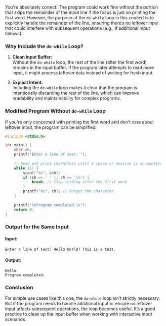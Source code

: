 You're absolutely correct! The program could work fine without the portion that skips the remainder of the input line if the focus is just on printing the first word. However, the purpose of the `do-while` loop in this context is to explicitly handle the remainder of the line, ensuring there’s no leftover input that could interfere with subsequent operations (e.g., if additional input follows).

### **Why Include the `do-while` Loop?**
1. **Clean Input Buffer:**  
   Without the `do-while` loop, the rest of the line (after the first word) remains in the input buffer. If the program later attempts to read more input, it might process leftover data instead of waiting for fresh input.
   
2. **Explicit Intent:**  
   Including the `do-while` loop makes it clear that the program is intentionally discarding the rest of the line, which can improve readability and maintainability for complex programs.

### **Modified Program Without `do-while` Loop**
If you're only concerned with printing the first word and don't care about leftover input, the program can be simplified:

```c
#include <stdio.h>

int main() {
    char ch;
    printf("Enter a line of text: ");
    
    // Read and print characters until a space or newline is encountered
    while (1) {
        scanf("%c", &ch);
        if (ch == ' ' || ch == '\n') {
            break; // Stop reading after the first word
        }
        printf("%c", ch); // Output the character
    }
    
    printf("\nProgram completed.\n");
    return 0;
}
```

### **Output for the Same Input**
#### Input:
```
Enter a line of text: Hello World! This is a test.
```

#### Output:
```
Hello
Program completed.
```

### **Conclusion**
For simple use cases like this one, the `do-while` loop isn't strictly necessary. But if the program needs to handle additional input or ensure no leftover input affects subsequent operations, the loop becomes useful. It’s a good practice to clean up the input buffer when working with interactive input scenarios.